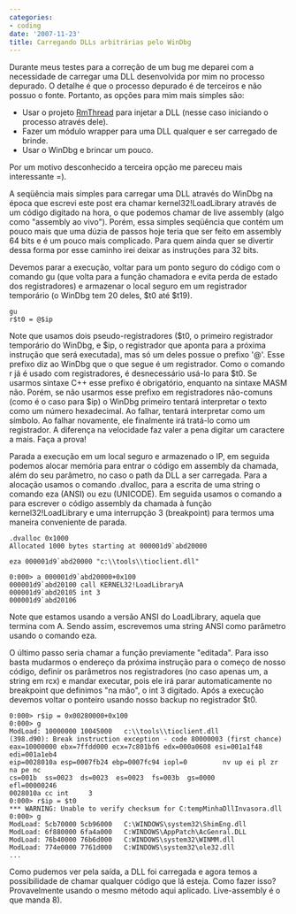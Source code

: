 ```yaml
---
categories:
- coding
date: '2007-11-23'
title: Carregando DLLs arbitrárias pelo WinDbg
---
```


Durante meus testes para a correção de um bug me deparei com a necessidade de carregar uma DLL desenvolvida por mim no processo depurado. O detalhe é que o processo depurado é de terceiros e não possuo o fonte. Portanto, as opções para mim mais simples são:

 - Usar o projeto [RmThread] para injetar a DLL (nesse caso iniciando o processo através dele).
 - Fazer um módulo wrapper para uma DLL qualquer e ser carregado de brinde.
 - Usar o WinDbg e brincar um pouco.

Por um motivo desconhecido a terceira opção me pareceu mais interessante =).

A seqüência mais simples para carregar uma DLL através do WinDbg na época que escrevi este post era chamar kernel32!LoadLibrary através de um código digitado na hora, o que podemos chamar de live assembly (algo como "assembly ao vivo"). Porém, essa simples seqüência que contém um pouco mais que uma dúzia de passos hoje teria que ser feito em assembly 64 bits e é um pouco mais complicado. Para quem ainda quer se divertir dessa forma por esse caminho irei deixar as instruções para 32 bits.

Devemos parar a execução, voltar para um ponto seguro do código com o comando gu (que volta para a função chamadora e evita perda de estado dos registradores) e armazenar o local seguro em um registrador temporário (o WinDbg tem 20 deles, $t0 até $t19).
    
    gu
    r$t0 = @$ip

Note que usamos dois pseudo-registradores ($t0, o primeiro registrador temporário do WinDbg, e $ip, o registrador que aponta para a próxima instrução que será executada), mas só um deles possue o prefixo '@'. Esse prefixo diz ao WinDbg que o que segue é um registrador. Como o comando r já é usado com registradores, é desnecessário usá-lo para $t0. Se usarmos sintaxe C++ esse prefixo é obrigatório, enquanto na sintaxe MASM não. Porém, se não usarmos esse prefixo em registradores não-comuns (como é o caso para $ip) o WinDbg primeiro tentará interpretar o texto como um número hexadecimal. Ao falhar, tentará interpretar como um símbolo. Ao falhar novamente, ele finalmente irá tratá-lo como um registrador. A diferença na velocidade faz valer a pena digitar um caractere a mais. Faça a prova!

Parada a execução em um local seguro e armazenado o IP, em seguida podemos alocar memória para entrar o código em assembly da chamada, além do seu parâmetro, no caso o path da DLL a ser carregada. Para a alocação usamos o comando .dvalloc, para a escrita de uma string o comando eza (ANSI) ou ezu (UNICODE). Em seguida usamos o comando a para escrever o código assembly da chamada à função kernel32!LoadLibrary e uma interrupção 3 (breakpoint) para termos uma maneira conveniente de parada.
    
    .dvalloc 0x1000
    Allocated 1000 bytes starting at 000001d9`abd20000
    
    eza 000001d9`abd20000 "c:\\tools\\tioclient.dll"
    
    0:000> a 000001d9`abd20000+0x100
    000001d9`abd20100 call KERNEL32!LoadLibraryA
    000001d9`abd20105 int 3
    000001d9`abd20106

Note que estamos usando a versão ANSI do LoadLibrary, aquela que termina com A. Sendo assim, escrevemos uma string ANSI como parâmetro usando o comando eza.

O último passo seria chamar a função previamente "editada". Para isso basta mudarmos o endereço da próxima instrução para o começo de nosso código, definir os parâmetros nos registradores (no caso apenas um, a string em rcx) e mandar executar, pois ele irá parar automaticamente no breakpoint que definimos "na mão", o int 3 digitado. Após a execução devemos voltar o ponteiro usando nosso backup no registrador $t0.

    0:000> r$ip = 0x00280000+0x100
    0:000> g
    ModLoad: 10000000 10045000   c:\\tools\\tioclient.dll
    (398.d90): Break instruction exception - code 80000003 (first chance)
    eax=10000000 ebx=7ffdd000 ecx=7c801bf6 edx=000a0608 esi=001a1f48 edi=001a1eb4
    eip=0028010a esp=0007fb24 ebp=0007fc94 iopl=0         nv up ei pl zr na pe nc
    cs=001b  ss=0023  ds=0023  es=0023  fs=003b  gs=0000             efl=00000246
    0028010a cc int     3
    0:000> r$ip = $t0
    *** WARNING: Unable to verify checksum for C:tempMinhaDllInvasora.dll
    0:000> g
    ModLoad: 5cb70000 5cb96000   C:\WINDOWS\system32\ShimEng.dll
    ModLoad: 6f880000 6fa4a000   C:WINDOWS\AppPatch\AcGenral.DLL
    ModLoad: 76b40000 76b6d000   C:WINDOWS\system32\WINMM.dll
    ModLoad: 774e0000 7761d000   C:WINDOWS\system32\ole32.dll
    ...

Como pudemos ver pela saída, a DLL foi carregada e agora temos a possibilidade de chamar qualquer código que lá esteja. Como fazer isso? Provavelmente usando o mesmo método aqui aplicado. Live-assembly é o que manda 8).

[RmThread]: http://www.codeproject.com/threads/RmThread.asp


